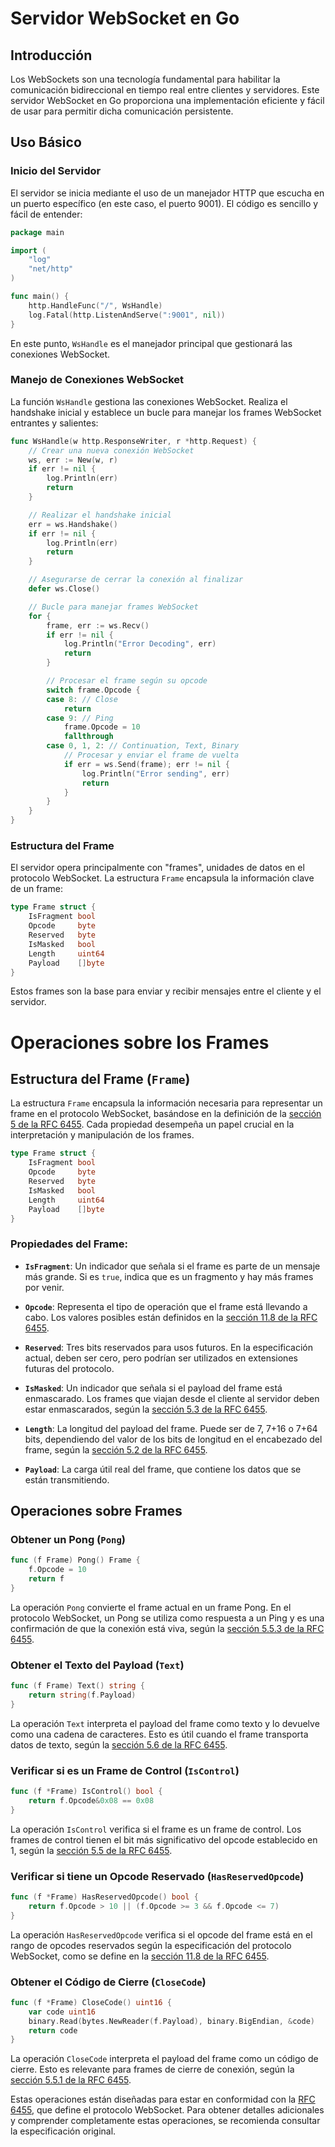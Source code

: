 # Servidor WebSocket en Go

## Introducción

Los WebSockets son una tecnología fundamental para habilitar la comunicación bidireccional en tiempo real entre clientes y servidores. Este servidor WebSocket en Go proporciona una implementación eficiente y fácil de usar para permitir dicha comunicación persistente.

## Uso Básico

### Inicio del Servidor

El servidor se inicia mediante el uso de un manejador HTTP que escucha en un puerto específico (en este caso, el puerto 9001). El código es sencillo y fácil de entender:

```go
package main

import (
	"log"
	"net/http"
)

func main() {
	http.HandleFunc("/", WsHandle)
	log.Fatal(http.ListenAndServe(":9001", nil))
}
```

En este punto, `WsHandle` es el manejador principal que gestionará las conexiones WebSocket.

### Manejo de Conexiones WebSocket

La función `WsHandle` gestiona las conexiones WebSocket. Realiza el handshake inicial y establece un bucle para manejar los frames WebSocket entrantes y salientes:

```go
func WsHandle(w http.ResponseWriter, r *http.Request) {
    // Crear una nueva conexión WebSocket
	ws, err := New(w, r)
	if err != nil {
		log.Println(err)
		return
	}

    // Realizar el handshake inicial
	err = ws.Handshake()
	if err != nil {
		log.Println(err)
		return
	}

    // Asegurarse de cerrar la conexión al finalizar
	defer ws.Close()

    // Bucle para manejar frames WebSocket
	for {
		frame, err := ws.Recv()
		if err != nil {
			log.Println("Error Decoding", err)
			return
		}

        // Procesar el frame según su opcode
		switch frame.Opcode {
		case 8: // Close
			return
		case 9: // Ping
			frame.Opcode = 10
			fallthrough
		case 0, 1, 2: // Continuation, Text, Binary
			// Procesar y enviar el frame de vuelta
			if err = ws.Send(frame); err != nil {
				log.Println("Error sending", err)
				return
			}
		}
	}
}
```

### Estructura del Frame

El servidor opera principalmente con "frames", unidades de datos en el protocolo WebSocket. La estructura `Frame` encapsula la información clave de un frame:

```go
type Frame struct {
    IsFragment bool
    Opcode     byte
    Reserved   byte
    IsMasked   bool
    Length     uint64
    Payload    []byte
}
```

Estos frames son la base para enviar y recibir mensajes entre el cliente y el servidor.

# Operaciones sobre los Frames

## Estructura del Frame (`Frame`)

La estructura `Frame` encapsula la información necesaria para representar un frame en el protocolo WebSocket, basándose en la definición de la [sección 5 de la RFC 6455](https://datatracker.ietf.org/doc/html/rfc6455#section-5). Cada propiedad desempeña un papel crucial en la interpretación y manipulación de los frames.

```go
type Frame struct {
    IsFragment bool
    Opcode     byte
    Reserved   byte
    IsMasked   bool
    Length     uint64
    Payload    []byte
}
```

### Propiedades del Frame:

- **`IsFragment`**: Un indicador que señala si el frame es parte de un mensaje más grande. Si es `true`, indica que es un fragmento y hay más frames por venir.

- **`Opcode`**: Representa el tipo de operación que el frame está llevando a cabo. Los valores posibles están definidos en la [sección 11.8 de la RFC 6455](https://datatracker.ietf.org/doc/html/rfc6455#section-11.8).

- **`Reserved`**: Tres bits reservados para usos futuros. En la especificación actual, deben ser cero, pero podrían ser utilizados en extensiones futuras del protocolo.

- **`IsMasked`**: Un indicador que señala si el payload del frame está enmascarado. Los frames que viajan desde el cliente al servidor deben estar enmascarados, según la [sección 5.3 de la RFC 6455](https://datatracker.ietf.org/doc/html/rfc6455#section-5.3).

- **`Length`**: La longitud del payload del frame. Puede ser de 7, 7+16 o 7+64 bits, dependiendo del valor de los bits de longitud en el encabezado del frame, según la [sección 5.2 de la RFC 6455](https://datatracker.ietf.org/doc/html/rfc6455#section-5.2).

- **`Payload`**: La carga útil real del frame, que contiene los datos que se están transmitiendo.

## Operaciones sobre Frames

### Obtener un Pong (`Pong`)

```go
func (f Frame) Pong() Frame {
    f.Opcode = 10
    return f
}
```

La operación `Pong` convierte el frame actual en un frame Pong. En el protocolo WebSocket, un Pong se utiliza como respuesta a un Ping y es una confirmación de que la conexión está viva, según la [sección 5.5.3 de la RFC 6455](https://datatracker.ietf.org/doc/html/rfc6455#section-5.5.3).

### Obtener el Texto del Payload (`Text`)

```go
func (f Frame) Text() string {
    return string(f.Payload)
}
```

La operación `Text` interpreta el payload del frame como texto y lo devuelve como una cadena de caracteres. Esto es útil cuando el frame transporta datos de texto, según la [sección 5.6 de la RFC 6455](https://datatracker.ietf.org/doc/html/rfc6455#section-5.6).

### Verificar si es un Frame de Control (`IsControl`)

```go
func (f *Frame) IsControl() bool {
    return f.Opcode&0x08 == 0x08
}
```

La operación `IsControl` verifica si el frame es un frame de control. Los frames de control tienen el bit más significativo del opcode establecido en 1, según la [sección 5.5 de la RFC 6455](https://datatracker.ietf.org/doc/html/rfc6455#section-5.5).

### Verificar si tiene un Opcode Reservado (`HasReservedOpcode`)

```go
func (f *Frame) HasReservedOpcode() bool {
    return f.Opcode > 10 || (f.Opcode >= 3 && f.Opcode <= 7)
}
```

La operación `HasReservedOpcode` verifica si el opcode del frame está en el rango de opcodes reservados según la especificación del protocolo WebSocket, como se define en la [sección 11.8 de la RFC 6455](https://datatracker.ietf.org/doc/html/rfc6455#section-11.8).

### Obtener el Código de Cierre (`CloseCode`)

```go
func (f *Frame) CloseCode() uint16 {
    var code uint16
    binary.Read(bytes.NewReader(f.Payload), binary.BigEndian, &code)
    return code
}
```

La operación `CloseCode` interpreta el payload del frame como un código de cierre. Esto es relevante para frames de cierre de conexión, según la [sección 5.5.1 de la RFC 6455](https://datatracker.ietf.org/doc/html/rfc6455#section-5.5.1).

Estas operaciones están diseñadas para estar en conformidad con la [RFC 6455](https://datatracker.ietf.org/doc/html/rfc6455), que define el protocolo WebSocket. Para obtener detalles adicionales y comprender completamente estas operaciones, se recomienda consultar la especificación original.